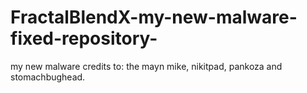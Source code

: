 # FractalBlendX-my-new-malware-fixed-repository-
my new malware credits to: the mayn mike, nikitpad, pankoza and stomachbughead.
